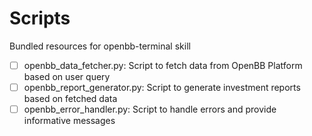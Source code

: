 # Scripts

Bundled resources for openbb-terminal skill

- [ ] openbb_data_fetcher.py: Script to fetch data from OpenBB Platform based on user query
- [ ] openbb_report_generator.py: Script to generate investment reports based on fetched data
- [ ] openbb_error_handler.py: Script to handle errors and provide informative messages
